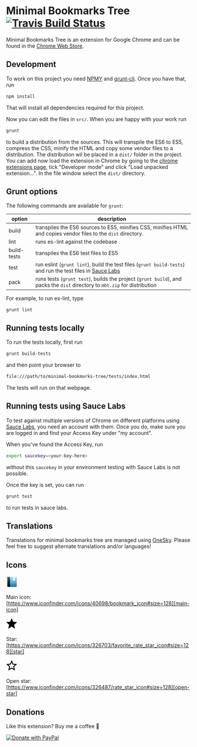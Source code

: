 # Minimal Bookmarks Tree [![Travis Build Status](https://api.travis-ci.org/rpkamp/chrome-minimal-bookmarks-tree.svg)](https://travis-ci.org/rpkamp/chrome-minimal-bookmarks-tree)

Minimal Bookmarks Tree is an extension for Google Chrome and can be found in the [Chrome Web Store](https://chrome.google.com/webstore/detail/mohenkbngkbmdlkiemonbgdfgdjacaeb).

## Development

To work on this project you need [NPMY][npm] and [grunt-cli][grunt-cli].
Once you have that, run

```bash
npm install
```

That will install all dependencies required for this project.

Now you can edit the files in `src/`. When you are happy with your work run

```bash
grunt
```

to build a distribution from the sources. This will transpile the ES6 to ES5, compress the CSS,
minify the HTML and copy some vendor files to a distribution. The distribution wil be placed
in a `dist/` folder in the project.
You can add now load the extension in Chrome by going to the [chrome extensions page][chrome-extensions],
tick "Developer mode" and click "Load unpacked extension...". In the file window select the `dist/` directory.

## Grunt options
The following commands are available for `grunt`:

| option | description |
| --- | --- |
| build | transpiles the ES6 sources to ES5, minifies CSS, minifies HTML and copies vendor files to the `dist` directory. |
| lint | runs es-lint against the codebase |
| build-tests | transpiles the ES6 test files to ES5 |
| test | run eslint (`grunt lint`), build the test files (`grunt build-tests`) and run the test files in [Sauce Labs][sauce-labs] |
| pack | runs tests (`grunt test`), builds the project (`grunt build`), and packs the `dist` directory to `mbt.zip` for distribution |

For example, to run es-lint, type

```bash
grunt lint
```

## Running tests locally
To run the tests locally, first run

```bash
grunt build-tests
```

and then point your browser to

```bash
file:///path/to/minimal-bookmarks-tree/tests/index.html
```

The tests will run on that webpage.

## Running tests using Sauce Labs
To test against multiple versions of Chrome on different platforms using [Sauce Labs][sauce-labs],
you need an account with them. Once you do, make sure you are logged in and find your Access Key
under "my account".

When you've found the Access Key, run 

```bash
export saucekey=<your-key-here>
```

without this `saucekey` in your environment testing with Sauce Labs is not possible.

Once the key is set, you can run

```bash
grunt test
```

to run tests in sauce labs.

## Translations

Translations for minimal bookmarks tree are managed using [OneSky][oneskyapp]. Please feel free to suggest alternate translations and/or languages!

## Icons

![main icon](src/icons/bookmark32.png)

Main icon: [https://www.iconfinder.com/icons/40698/bookmark_icon#size=128][main-icon]

![star icon](src/icons/black-star.png)

Star: [https://www.iconfinder.com/icons/326703/favorite_rate_star_icon#size=128][star]

![open star icon](src/icons/black-open-star.png)

Open star: [https://www.iconfinder.com/icons/326487/rate_star_icon#size=128][open-star]

## Donations

Like this extension? Buy me a coffee 🙂

[![Donate with PayPal](https://www.paypalobjects.com/webstatic/mktg/logo/pp_cc_mark_37x23.jpg)][donate]

[NPM]: https://www.npmjs.com/
[grunt-cli]: http://gruntjs.com/getting-started#installing-the-cli
[chrome-extensions]: chrome://extensions/
[sauce-labs]: https://saucelabs.com/
[oneskyapp]: https://minimalbookmarkstree.oneskyapp.com/collaboration/project?id=60763
[main-icon]: https://www.iconfinder.com/icons/40698/bookmark_icon#size=128
[star]: https://www.iconfinder.com/icons/326703/favorite_rate_star_icon#size=128
[open-star]: https://www.iconfinder.com/icons/326487/rate_star_icon#size=128
[donate]: https://paypal.me/rpkamp
